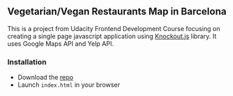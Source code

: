 ## Vegetarian/Vegan Restaurants Map in Barcelona
This is a project from Udacity Frontend Development Course focusing on creating a single page javascript application using [Knockout.js](1) library. It uses Google Maps API and Yelp API.

### Installation
- Download the [repo](2)
- Launch `index.html` in your browser


[1]: http://knockoutjs.com/
[2]: https://github.com/CorinaV/neighbourhood-map/archive/master.zip
